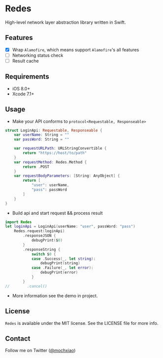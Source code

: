 # Redes

High-level network layer abstraction library written in Swift.

## Features

- [x] Wrap `Alamofire`, which means support `Alamofire`'s all features
- [ ] Networking status check
- [ ] Result cache

## Requirements

- iOS 8.0+
- Xcode 7.1+

## Usage

- Make your API conforms to `protocol<Requestable, Responseable>`

``` swift
struct LoginApi: Requestable, Responseable {
    var userName: String = ""
    var passWord: String = ""

    var requestURLPath: URLStringConvertible {
        return "https://host/to/path"
    }
    var requestMethod: Redes.Method {
        return .POST
    }
    var requestBodyParameters: [String: AnyObject] {
        return [
            "user": userName,
            "pass": passWord
        ]
    }
}
```

- Build api and start request && process result

``` swift
import Redes
let loginApi = LoginApi(userName: "user", passWord: "pass")
    Redes.request(loginApi)
        .responseJSON {
            debugPrint($0)
        }
        .responseString {
            switch $0 {
            case .Success(_, let string):
                debugPrint(string)
            case .Failure(_, let error):
                debugPrint(error)
            }
        }
//        .cancel()
```

- More information see the demo in project.

## License

`Redes` is available under the MIT license. See the LICENSE file for more info.

## Contact

Follow me on Twitter ([@mochxiao](https://twitter.com/mochxiao))